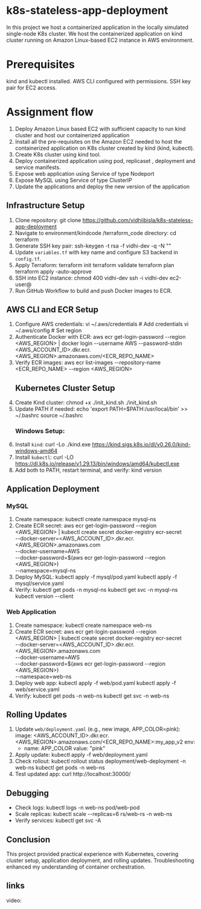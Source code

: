 # k8s-stateless-app-deployment
In this project we host a containerized application in the locally simulated single-node K8s cluster. We host the containerized application on kind cluster running on Amazon Linux-based EC2 instance in AWS environment. 
# Prerequisites
kind and kubectl installed.
AWS CLI configured with permissions.
SSH key pair for EC2 access.
# Assignment flow
1.	Deploy Amazon Linux based EC2 with sufficient capacity to run kind cluster and host our containerized application
2.	Install all the pre-requisites on the Amazon EC2 needed to host the containerized application on K8s cluster created by kind (kind, kubectl).
3.	Create K8s cluster using kind tool.
4.	Deploy containerized application using pod, replicaset , deployment and service manifests.
5.	Expose web application using Service of type Nodeport
6.	Expose MySQL using Service of type ClusterIP
7.	Update the applications and deploy the new version of the application
## Infrastructure Setup
1. Clone repository:
   git clone https://github.com/vidhiibisla/k8s-stateless-app-deployment
2. Navigate to environment/kindcode
/terraform_code directory:
   cd terraform
3. Generate SSH key pair:
   ssh-keygen -t rsa -f vidhi-dev -q -N ""
4. Update `variables.tf` with key name and configure S3 backend in `config.tf`.
5. Apply Terraform:
   terraform init
   terraform validate
   terraform plan
   terraform apply -auto-approve
6. SSH into EC2 instance:
   chmod 400 vidhi-dev
   ssh -i vidhi-dev ec2-user@<EC2-Instance-IP>
7. Run GitHub Workflow to build and push Docker images to ECR.
## AWS CLI and ECR Setup
1. Configure AWS credentials:
   vi ~/.aws/credentials  # Add credentials
   vi ~/.aws/config       # Set region
2. Authenticate Docker with ECR:
   aws ecr get-login-password --region <AWS_REGION> | docker login --username AWS --password-stdin <AWS_ACCOUNT_ID>.dkr.ecr.<AWS_REGION>.amazonaws.com/<ECR_REPO_NAME>
3. Verify ECR images:
   aws ecr list-images --repository-name <ECR_REPO_NAME> --region <AWS_REGION>
   ## Kubernetes Cluster Setup
1. Create Kind cluster:
   chmod +x ./init_kind.sh
   ./init_kind.sh
2. Update PATH if needed:
   echo 'export PATH=$PATH:/usr/local/bin' >> ~/.bashrc
   source ~/.bashrc
   ### Windows Setup:
1. Install `kind`:
   curl -Lo ./kind.exe https://kind.sigs.k8s.io/dl/v0.26.0/kind-windows-amd64
2. Install `kubectl`:
   curl -LO https://dl.k8s.io/release/v1.29.13/bin/windows/amd64/kubectl.exe
3. Add both to PATH, restart terminal, and verify:
   kind version
## Application Deployment

 ### MySQL
1. Create namespace:
   kubectl create namespace mysql-ns
2. Create ECR secret:
   aws ecr get-login-password --region <AWS_REGION> | kubectl create secret docker-registry ecr-secret \
     --docker-server=<AWS_ACCOUNT_ID>.dkr.ecr.<AWS_REGION>.amazonaws.com \
     --docker-username=AWS \
     --docker-password=$(aws ecr get-login-password --region <AWS_REGION>) \
     --namespace=mysql-ns
3. Deploy MySQL:
   kubectl apply -f mysql/pod.yaml
   kubectl apply -f mysql/service.yaml
4. Verify:
   kubectl get pods -n mysql-ns
   kubectl get svc -n mysql-ns
   kubectl version --client
### Web Application
1. Create namespace:
   kubectl create namespace web-ns
2. Create ECR secret:
   aws ecr get-login-password --region <AWS_REGION> | kubectl create secret docker-registry ecr-secret \
     --docker-server=<AWS_ACCOUNT_ID>.dkr.ecr.<AWS_REGION>.amazonaws.com \
     --docker-username=AWS \
     --docker-password=$(aws ecr get-login-password --region <AWS_REGION>) \
     --namespace=web-ns
3. Deploy web app:
   kubectl apply -f web/pod.yaml
   kubectl apply -f web/service.yaml
4. Verify:
   kubectl get pods -n web-ns
   kubectl get svc -n web-ns

## Rolling Updates
1. Update `web/deployment.yaml` (e.g., new image, APP_COLOR=pink):
   image: <AWS_ACCOUNT_ID>.dkr.ecr.<AWS_REGION>.amazonaws.com/<ECR_REPO_NAME>:my_app_v2
   env:
   - name: APP_COLOR
     value: "pink"
2. Apply update:
   kubectl apply -f web/deployment.yaml
3. Check rollout:
   kubectl rollout status deployment/web-deployment -n web-ns
   kubectl get pods -n web-ns
4. Test updated app:
   curl http://localhost:30000/

## Debugging
- Check logs:
   kubectl logs -n web-ns pod/web-pod
- Scale replicas:
   kubectl scale --replicas=6 rs/web-rs -n web-ns
- Verify services:
   kubectl get svc -A

## Conclusion
This project provided practical experience with Kubernetes, covering cluster setup, application deployment, and rolling updates. Troubleshooting enhanced my understanding of container orchestration.
## links
video:
